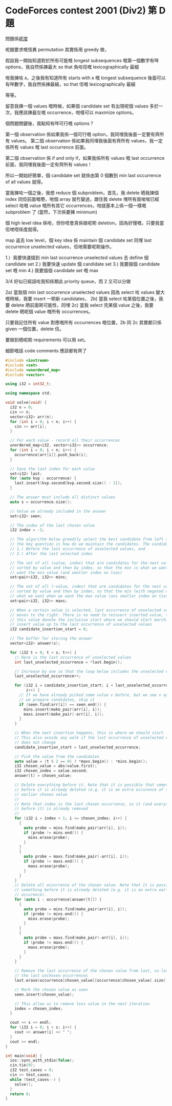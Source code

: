 # CodeForces contest 2001 (Div2) 第 D 題

問題係[呢度](https://codeforces.com/problemset/problem/2001/D)

呢題要求嘅怪異 permutation 其實係用 greedy 做，

假設我一開始知道對於所有可能嘅 longest subsequences 嘅第一個數字有咩 options，我自然係揀最大 so that 負咗佢嘅 lexicographically 最細

咁我揀咗 `A`，之後我有知道所有 starts with `A` 嘅 longest subsequence 後面可以有咩數字，我自然係揀最細，so that 佢嘅 lexicographically 最細

等等。

留意我揀一個 values 嘅時候，如果個 candidate set 有出現呢個 values 多於一次，我應該揀最左嘅 occurrence，咁樣可以 maximize options。

個問題關鍵後，我點知有咩可行嘅 options？

第一個 observation 係如果我係一個可行嘅 option，我同埋我後面一定要有齊所有 values。
第二個 observation 係如果我同埋我後面有齊所有 values，我一定係所有 values 嘅 last occurrence 前面。

第二個 observation 係 if and only if，如果我係所有 values 嘅 last occurrence 前面，我同埋我後面一定有齊所有 values！

所以一開始好簡單，個 candidate set 就係由第 0 個數到 min last occurrence of all values 就得。

當我揀咗一個之後，我想 reduce 個 subproblem，首先，我 delete 晒我揀個 index 同佢前面嘅嘢，咁個 array 就冇變過，跟住我 delete 埋所有我啱啱已經 select 咗嘅 value 嘅所有其它 occurrences，咁就基本上係一個一樣嘅 subproblem 了 (當然，下次係要揀 minimum)

個 high level idea 係咁，但你唔會真係做呢啲 deletion，因為好慢嘅，只要我當佢哋唔係度就得。

map 返去 low level，個 key idea 係 maintain 個 candidate set 同埋 last occurrence unselected values，佢哋需要呢啲操作。

1.）我要快速搵到 min last occurrence unselected values 去 define 個 candidate set
2.) 我要快速 update 個 candidate set
3.) 我要搵個 candidate set 嘅 min 
4.) 我要搵個 candidate set 嘅 max 

3/4 好似已經話咗我知係類此 priority queue，而 2 又可以分做

2a) 當我個 min last occurrence unselected values 因為 select 咗 values 變大嘅時候，我要 insert 一啲新 candidates，
2b) 當我 select 咗某個位置之後，我要 delete 晒前面啲可能性，同埋
2c) 當我 select 完某個 value 之後，我要 delete 晒呢個 value 嘅所有 occurrences。

只要我記住所有 value 對應嘅所有 occurrences 嘅位置，2b 同 2c 其實都只係 given 一個位置，delete 佢。

要做到晒呢啲 requirements 可以用 set。

細節嘅話 code comments 應該都有齊了

```c++
#include <iostream>
#include <set>
#include <unordered_map>
#include <vector>

using i32 = int32_t;

using namespace std;

void solve(void) {
  i32 n = 0;
  cin >> n;
  vector<i32> arr(n);
  for (int i = 0; i < n; i++) {
    cin >> arr[i];
  }

  // For each value - record all their occurrences
  unordered_map<i32, vector<i32>> occurrence;
  for (int i = 0; i < n; i++) {
    occurrence[arr[i]].push_back(i);
  }

  // Save the last index for each value
  set<i32> last;
  for (auto kvp : occurrence) {
    last.insert(kvp.second[kvp.second.size() - 1]);
  }

  // The answer must include all distinct values
  auto s = occurrence.size();

  // Value we already included in the answer
  set<i32> seen;

  // The index of the last chosen value
  i32 index = -1;

  // The algorithm below greedily select the best candidate from left to right,
  // the key question is how do we maintain the candidates. The candidates are:
  // 1.) Before the last occurrence of unselected values, and
  // 2.) After the last selected index

  // The set of all (value, index) that are candidates for the next value,
  // sorted by value and then by index, so that the min is what we want when we
  // want the min value (and smaller index on ties)
  set<pair<i32, i32>> mins;

  // The set of all (-value, index) that are candidates for the next value,
  // sorted by value and then by index, so that the min (with negated value) is
  // what we want when we want the max value (ans smaller index on ties)
  set<pair<i32, i32>> maxs;

  // When a certain value is selected, last occurrence of unselected values may
  // moves to the right. There is no need to reinsert inserted value, therefore
  // this value denote the inclusive start where we should start marching the
  // insert value up to the last occurrence of unselected values
  i32 candidate_insertion_start = 0;

  // The buffer for storing the answer
  vector<i32> answer(s);

  for (i32 t = 0; t < s; t++) {
    // Here is the last occurrence of unselected values
    int last_unselected_occurrence = *last.begin();

    // Increase by one so that the loop below includes the unselected value
    last_unselected_occurrence++;

    for (i32 i = candidate_insertion_start; i < last_unselected_occurrence;
         i++) {
      // If we have already picked some value v before, but we see v again when
      // we prepare candidates, skip it
      if (seen.find(arr[i]) == seen.end()) {
        mins.insert(make_pair(arr[i], i));
        maxs.insert(make_pair(-arr[i], i));
      }
    }

    // When the next insertion happens, this is where we should start
    // This also avoids any walk if the last occurrence of unselected values
    // does not change
    candidate_insertion_start = last_unselected_occurrence;

    // Pick the value from the candidates
    auto value = (t % 2 == 0) ? *maxs.begin() : *mins.begin();
    i32 chosen_value = abs(value.first);
    i32 chosen_index = value.second;
    answer[t] = chosen_value;

    // Delete everything before it. Note that it is possible that something
    // before it is already deleted (e.g. it is an extra occurence of some
    // earlier chosen value
    //
    // Note that index is the last chosen occurrence, so it (and everything
    // before it) is already removed
    //
    for (i32 i = index + 1; i <= chosen_index; i++) {
      {
        auto probe = mins.find(make_pair(arr[i], i));
        if (probe != mins.end()) {
          mins.erase(probe);
        }
      }
      {
        auto probe = maxs.find(make_pair(-arr[i], i));
        if (probe != maxs.end()) {
          maxs.erase(probe);
        }
      }
    }
    // Delete all occurrence of the chosen value. Note that it is possible that
    // something before it is already deleted (e.g. it is an extra earlier
    // occurence).
    for (auto i : occurrence[answer[t]]) {
      {
        auto probe = mins.find(make_pair(arr[i], i));
        if (probe != mins.end()) {
          mins.erase(probe);
        }
      }
      {
        auto probe = maxs.find(make_pair(-arr[i], i));
        if (probe != maxs.end()) {
          maxs.erase(probe);
        }
      }
    }

    // Remove the last occurrence of the chosen value from last, so last remains
    // the last unchosen occurrences
    last.erase(occurrence[chosen_value][occurrence[chosen_value].size() - 1]);

    // Mark the chosen value as seen
    seen.insert(chosen_value);

    // This allow us to remove less value in the next iteration
    index = chosen_index;
  }

  cout << s << endl;
  for (i32 i = 0; i < s; i++) {
    cout << answer[i] << " ";
  }
  cout << endl;
}

int main(void) {
  ios::sync_with_stdio(false);
  cin.tie(0);
  i32 test_cases = 0;
  cin >> test_cases;
  while (test_cases--) {
    solve();
  }
  return 0;
}
```